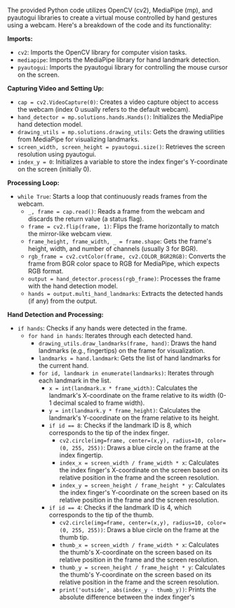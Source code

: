 The provided Python code utilizes OpenCV (cv2), MediaPipe (mp), and pyautogui libraries to create a virtual mouse controlled by hand gestures using a webcam. Here's a breakdown of the code and its functionality:

**Imports:**

- `cv2`: Imports the OpenCV library for computer vision tasks.
- `mediapipe`: Imports the MediaPipe library for hand landmark detection.
- `pyautogui`: Imports the pyautogui library for controlling the mouse cursor on the screen.

**Capturing Video and Setting Up:**

- `cap = cv2.VideoCapture(0)`: Creates a video capture object to access the webcam (index 0 usually refers to the default webcam).
- `hand_detector = mp.solutions.hands.Hands()`: Initializes the MediaPipe hand detection model.
- `drawing_utils = mp.solutions.drawing_utils`: Gets the drawing utilities from MediaPipe for visualizing landmarks.
- `screen_width, screen_height = pyautogui.size()`: Retrieves the screen resolution using pyautogui.
- `index_y = 0`: Initializes a variable to store the index finger's Y-coordinate on the screen (initially 0).

**Processing Loop:**

- `while True`: Starts a loop that continuously reads frames from the webcam.
  - `_, frame = cap.read()`: Reads a frame from the webcam and discards the return value (a status flag).
  - `frame = cv2.flip(frame, 1)`: Flips the frame horizontally to match the mirror-like webcam view.
  - `frame_height, frame_width, _ = frame.shape`: Gets the frame's height, width, and number of channels (usually 3 for BGR).
  - `rgb_frame = cv2.cvtColor(frame, cv2.COLOR_BGR2RGB)`: Converts the frame from BGR color space to RGB for MediaPipe, which expects RGB format.
  - `output = hand_detector.process(rgb_frame)`: Processes the frame with the hand detection model.
  - `hands = output.multi_hand_landmarks`: Extracts the detected hands (if any) from the output.

**Hand Detection and Processing:**

  - `if hands`: Checks if any hands were detected in the frame.
    - `for hand in hands`: Iterates through each detected hand.
      - `drawing_utils.draw_landmarks(frame, hand)`: Draws the hand landmarks (e.g., fingertips) on the frame for visualization.
      - `landmarks = hand.landmark`: Gets the list of hand landmarks for the current hand.
      - `for id, landmark in enumerate(landmarks)`: Iterates through each landmark in the list.
        - `x = int(landmark.x * frame_width)`: Calculates the landmark's X-coordinate on the frame relative to its width (0-1 decimal scaled to frame width).
        - `y = int(landmark.y * frame_height)`: Calculates the landmark's Y-coordinate on the frame relative to its height.
        - `if id == 8`: Checks if the landmark ID is 8, which corresponds to the tip of the index finger.
          - `cv2.circle(img=frame, center=(x,y), radius=10, color=(0, 255, 255))`: Draws a blue circle on the frame at the index fingertip.
          - `index_x = screen_width / frame_width * x`: Calculates the index finger's X-coordinate on the screen based on its relative position in the frame and the screen resolution.
          - `index_y = screen_height / frame_height * y`: Calculates the index finger's Y-coordinate on the screen based on its relative position in the frame and the screen resolution.
        - `if id == 4`: Checks if the landmark ID is 4, which corresponds to the tip of the thumb.
          - `cv2.circle(img=frame, center=(x,y), radius=10, color=(0, 255, 255))`: Draws a blue circle on the frame at the thumb tip.
          - `thumb_x = screen_width / frame_width * x`: Calculates the thumb's X-coordinate on the screen based on its relative position in the frame and the screen resolution.
          - `thumb_y = screen_height / frame_height * y`: Calculates the thumb's Y-coordinate on the screen based on its relative position in the frame and the screen resolution.
          - `print('outside', abs(index_y - thumb_y))`: Prints the absolute difference between the index finger's
